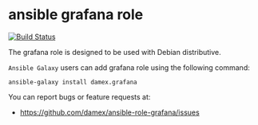 # ansible grafana role

[![Build Status](https://travis-ci.org/damex/ansible-role-grafana.svg?branch=master)](https://travis-ci.org/damex/ansible-role-grafana)

The grafana role is designed to be used with Debian distributive.

`Ansible Galaxy` users can add grafana role using the following command:

`ansible-galaxy install damex.grafana`

You can report bugs or feature requests at:

* https://github.com/damex/ansible-role-grafana/issues
